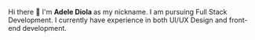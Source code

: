  Hi there 👋 
 I'm <b>Adele Diola </b> as my nickname. I am pursuing Full Stack Development. I currently have experience in both UI/UX Design and front-end development. </br>



<!--
**itsmeadel/itsmeadel** is a ✨ _special_ ✨ repository because its `README.md` (this file) appears on your GitHub profile.

Here are some ideas to get you started:

- 🔭 I’m currently working on ...
- 🌱 I’m currently learning ...
- 👯 I’m looking to collaborate on ...
- 🤔 I’m looking for help with ...
- 💬 Ask me about ...
- 📫 How to reach me: ...
- 😄 Pronouns: ...
- ⚡ Fun fact: ...
-->
